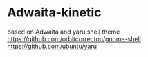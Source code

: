 # Adwaita-kinetic
based on Adwaita and yaru shell theme 
https://github.com/orbitcorrecton/gnome-shell 
https://github.com/ubuntu/yaru
